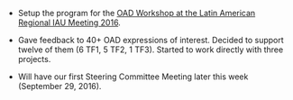 * Setup the program for the [OAD Workshop at the Latin American Regional IAU Meeting 2016](https://andeanroad.github.io/WorkshopLARIM2016/).  

* Gave feedback to 40+ OAD expressions of interest. Decided to support twelve of them (6 TF1, 5 TF2, 1 TF3). Started to work directly with three projects.

* Will have our first Steering Committee Meeting later this week (September 29, 2016).



